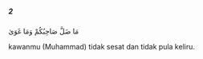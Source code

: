 ##### 2

<span class="ayah">مَا ضَلَّ صَاحِبُكُمْ وَمَا غَوَىٰ</span>

<span class="ayah_translation">kawanmu (Muhammad) tidak sesat dan tidak pula keliru.</span>
